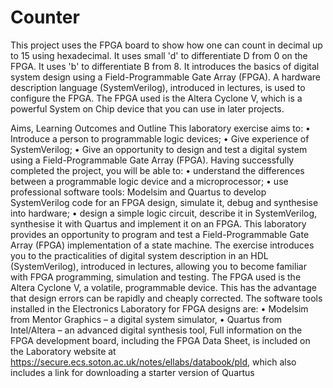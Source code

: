 # Counter
This project uses the FPGA board to show how one can count in decimal up to 15 using hexadecimal. It uses small 'd' to differentiate D from 0 on the FPGA. It uses 'b' to differentiate B from 8.
It introduces the basics of digital system design using a Field-Programmable Gate Array (FPGA). A hardware description language (SystemVerilog), introduced in lectures, is used to configure the FPGA. 
The FPGA used is the Altera Cyclone V, which is a powerful System on Chip device that you can use in later projects.

Aims, Learning Outcomes and Outline
This laboratory exercise aims to:
• Introduce a person to programmable logic devices;
• Give experience of SystemVerilog;
• Give an opportunity to design and test a digital system using a Field-Programmable
Gate Array (FPGA).
Having successfully completed the project, you will be able to:
• understand the differences between a programmable logic device and a microprocessor;
• use professional software tools: Modelsim and Quartus to develop SystemVerilog code
for an FPGA design, simulate it, debug and synthesise into hardware;
• design a simple logic circuit, describe it in SystemVerilog, synthesise it with Quartus and
implement it on an FPGA.
This laboratory provides an opportunity to program and test a Field-Programmable Gate Array
(FPGA) implementation of a state machine.
The exercise introduces you to the practicalities of digital system description in an HDL
(SystemVerilog), introduced in lectures, allowing you to become familiar with FPGA
programming, simulation and testing. The FPGA used is the Altera Cyclone V, a volatile,
programmable device. This has the advantage that design errors can be rapidly and cheaply
corrected.
The software tools installed in the Electronics Laboratory for FPGA designs are:
• Modelsim from Mentor Graphics – a digital system simulator,
• Quartus from Intel/Altera – an advanced digital synthesis tool,
Full information on the FPGA development board, including the FPGA Data Sheet, is included
on the Laboratory website at https://secure.ecs.soton.ac.uk/notes/ellabs/databook/pld, which also
includes a link for downloading a starter version of Quartus
